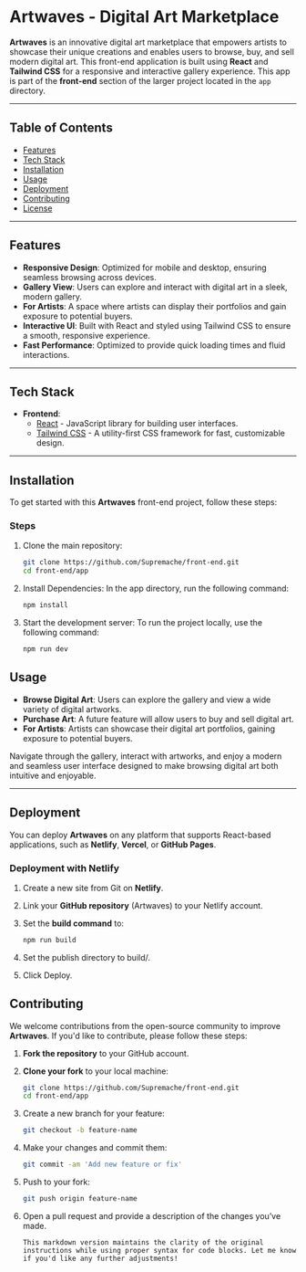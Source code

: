 # Artwaves - Digital Art Marketplace

**Artwaves** is an innovative digital art marketplace that empowers artists to showcase their unique creations and enables users to browse, buy, and sell modern digital art. This front-end application is built using **React** and **Tailwind CSS** for a responsive and interactive gallery experience. This app is part of the **front-end** section of the larger project located in the `app` directory.

---

## Table of Contents

- [Features](#features)
- [Tech Stack](#tech-stack)
- [Installation](#installation)
- [Usage](#usage)
- [Deployment](#deployment)
- [Contributing](#contributing)
- [License](#license)

---

## Features

- **Responsive Design**: Optimized for mobile and desktop, ensuring seamless browsing across devices.
- **Gallery View**: Users can explore and interact with digital art in a sleek, modern gallery.
- **For Artists**: A space where artists can display their portfolios and gain exposure to potential buyers.
- **Interactive UI**: Built with React and styled using Tailwind CSS to ensure a smooth, responsive experience.
- **Fast Performance**: Optimized to provide quick loading times and fluid interactions.

---

## Tech Stack

- **Frontend**:
  - [React](https://reactjs.org/) - JavaScript library for building user interfaces.
  - [Tailwind CSS](https://tailwindcss.com/) - A utility-first CSS framework for fast, customizable design.
---

## Installation

To get started with this **Artwaves** front-end project, follow these steps:


### Steps

1. Clone the main repository:

   ```bash
   git clone https://github.com/Supremache/front-end.git
   cd front-end/app

2. Install Dependencies:
	In the app directory, run the following command:
   ```bash
   npm install

3. Start the development server:
	To run the project locally, use the following command:
   ```bash
   npm run dev


## Usage

- **Browse Digital Art**: Users can explore the gallery and view a wide variety of digital artworks.
- **Purchase Art**: A future feature will allow users to buy and sell digital art.
- **For Artists**: Artists can showcase their digital art portfolios, gaining exposure to potential buyers.

Navigate through the gallery, interact with artworks, and enjoy a modern and seamless user interface designed to make browsing digital art both intuitive and enjoyable.

---

## Deployment

You can deploy **Artwaves** on any platform that supports React-based applications, such as **Netlify**, **Vercel**, or **GitHub Pages**.

### Deployment with Netlify

1. Create a new site from Git on **Netlify**.
2. Link your **GitHub repository** (Artwaves) to your Netlify account.
3. Set the **build command** to:

   ```bash
   npm run build
4. Set the publish directory to build/.
5. Click Deploy.

## Contributing

We welcome contributions from the open-source community to improve **Artwaves**. If you'd like to contribute, please follow these steps:

1. **Fork the repository** to your GitHub account.
2. **Clone your fork** to your local machine:

   ```bash
   git clone https://github.com/Supremache/front-end.git
   cd front-end/app
3. Create a new branch for your feature:

   ```bash
   git checkout -b feature-name

4. Make your changes and commit them:

   ```bash
   git commit -am 'Add new feature or fix'

5. Push to your fork:

   ```bash
   git push origin feature-name

6. Open a pull request and provide a description of the changes you’ve made.

   ```vbnet
   This markdown version maintains the clarity of the original instructions while using proper syntax for code blocks. Let me know if you'd like any further adjustments!


